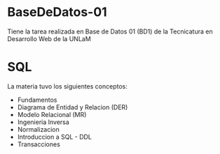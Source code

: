 # BaseDeDatos-01
Tiene la tarea realizada en Base de Datos 01  (BD1) de la Tecnicatura en Desarrollo Web de la UNLaM

# SQL
La materia tuvo los siguientes conceptos:
- Fundamentos
- Diagrama de Entidad y Relacion (DER)
- Modelo Relacional (MR)
- Ingenieria Inversa
- Normalizacion
- Introduccion a SQL - DDL
- Transacciones
